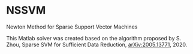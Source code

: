 # NSSVM
Newton Method for Sparse Support Vector Machines 

This Matlab solver was created based on the algorithm proposed by 
S. Zhou, Sparse SVM for Sufficient Data Reduction, [arXiv:2005.13771](arXiv:2005.13771), 2020.


